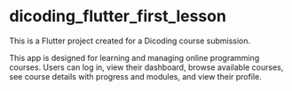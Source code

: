 # dicoding_flutter_first_lesson

This is a Flutter project created for a Dicoding course submission.

This app is designed for learning and managing online programming courses.
Users can log in, view their dashboard, browse available courses, see course details with progress and modules, and view their profile.

